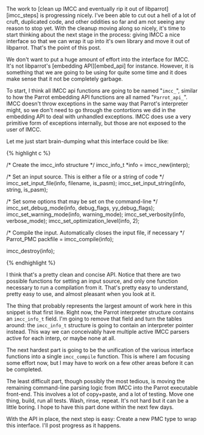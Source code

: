 The work to [clean up IMCC and eventually rip it out of libparrot][imcc_steps]
is progressing nicely. I've been able to cut out a hell of a lot of cruft,
duplicated code, and other oddities so far and am not seeing any reason to
stop yet. With the cleanup moving along so nicely, it's time to start thinking
about the next stage in the process: giving IMCC a nice interface so that we
can wrap it up into it's own library and move it out of libparrot. That's
the point of this post.

We don't want to put a huge amount of effort into the interface for IMCC. It's
not libparrot's [embedding API][embed_api] for instance. However, it is
something that we are going to be using for quite some time and it does make
sense that it not be completely garbage.

To start, I think all IMCC api functions are going to be named "`imcc_`",
similar to how the Parrot embedding API functions are all named
"`Parrot_api_`". IMCC doesn't throw exceptions in the same way that Parrot's
interpreter might, so we don't need to go through the contortions we did
in the embedding API to deal with unhandled exceptions. IMCC does use a very
primitive form of exceptions internally, but those are not exposed to the
user of IMCC.

Let me just start brain-dumping what this interface could be like:

{% highlight c %}

/* Create the imcc_info structure */
imcc_info_t *info = imcc_new(interp);

/* Set an input source. This is either a file or a string of code */
imcc_set_input_file(info, filename, is_pasm);
imcc_set_input_string(info, string, is_pasm);

/* Set some options that may be set on the command-line */
imcc_set_debug_mode(info, debug_flags, yy_debug_flags);
imcc_set_warning_mode(info, warning_mode);
imcc_set_verbosity(info, verbose_mode);
imcc_set_optimization_level(info, 2);

/* Compile the input. Automatically closes the input file, if necessary */
Parrot_PMC packfile = imcc_compile(info);

imcc_destroy(info);

{% endhighlight %}

I think that's a pretty clean and concise API. Notice that there are two
possible functions for setting an input source, and only one function
necessary to run a compilation from it. That's pretty easy to understand,
pretty easy to use, and almost pleasant when you look at it.

The thing that probably represents the largest amount of work here in this
snippet is that first line. Right now, the Parrot interpreter structure
contains an `imcc_info_t` field. I'm going to remove that field and turn the
tables around: the `imcc_info_t` structure is going to contain an interpreter
pointer instead. This way we can conceivably have multiple active IMCC parsers
active for each interp, or maybe none at all.

The next hardest part is going to be the unification of the various interface
functions into a single `imcc_compile` function. This is where I am focusing
some effort now, but I may have to work on a few other areas before it can
be completed.

The least difficult part, though possibly the most tedious, is moving the
remaining command-line parsing logic from IMCC into the Parrot executable
front-end. This involves a lot of copy+paste, and a lot of testing. Move one
thing, build, run all tests. Wash, rinse, repeat. It's not hard but it can be
a little boring. I hope to have this part done within the next few days.

With the API in place, the next step is easy: Create a new PMC type to
wrap this interface. I'll post progress as it happens.
